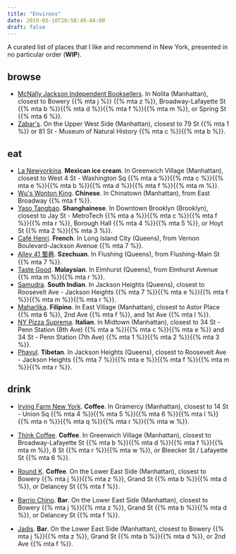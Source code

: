 ```yaml
---
title: "Environs"
date: 2019-05-10T20:58:49-04:00
draft: false
---
```


<!-- ## local attractions and environs. -->
A curated list of places that I like and recommend in New York, presented in no
particular order (**WIP**).

## browse
* [McNally Jackson Independent Booksellers](https://www.mcnallyjackson.com/). In Nolita (Manhattan), closest to Bowery {{% mta j %}} {{% mta z %}}, Broadway-Lafayette St {{% mta b %}}{{% mta d %}}{{% mta f %}}{{% mta m %}}, or Spring St {{% mta 6 %}}.
* [Zabar's](https://www.zabars.com/). On the Upper West Side (Manhattan), closest to 79 St {{% mta 1 %}} or 81 St - Museum of Natural History {{% mta c %}}{{% mta b %}}.


## eat

* [La Newyorkina](https://www.lanewyorkina.com/). **Mexican ice cream**. In Greenwich Village (Manhattan), closest to West 4 St - Washington Sq {{% mta a %}}{{% mta c %}}{{% mta e %}}{{% mta b %}}{{% mta d %}}{{% mta f %}}{{% mta m %}}.
* [Wu's Wonton King](http://www.wuswontonking.com/). **Chinese**. In Chinatown (Manhattan), from East Broadway {{% mta f %}}.
* [Yaso Tangbao](https://www.yasotangbao.com/). **Shanghainese**. In Downtown Brooklyn (Brooklyn), closest to Jay St - MetroTech {{% mta a %}}{{% mta c %}}{{% mta f %}}{{% mta r %}}, Borough Hall {{% mta 4 %}}{{% mta 5 %}}, or Hoyt St {{% mta 2 %}}{{% mta 3 %}}.
* [Café Henri](https://www.henrinyc.com/). **French**. In Long Island City (Queens), from Vernon Boulevard-Jackson Avenue {{% mta 7 %}}.
* [Alley 41 蜀巷](https://www.alley41.com/). **Szechuan**. In Flushing (Queens), from Flushing-Main St {{% mta 7 %}}.
* [Taste Good](https://www.yelp.com/biz/taste-good-malaysian-cuisine-elmhurst). **Malaysian**. In Elmhurst (Queens), from Elmhurst Avenue {{% mta m %}}{{% mta r %}}.
* [Samudra](https://samudrarestaurant.com/). **South Indian**. In Jackson Heights (Queens), closest to Roosevelt Ave - Jackson Heights {{% mta 7 %}}{{% mta e %}}{{% mta f %}}{{% mta m %}}{{% mta r %}}.
* [Maharlika](http://maharlikanyc.com/). **Filipino**. In East Village (Manhattan), closest to Astor Place {{% mta 6 %}}, 2nd Ave {{% mta f %}}, and 1st Ave {{% mta l %}}.
* [NY Pizza Suprema](http://nypizzasuprema.com/). **Italian**. In Midtown (Manhattan), closest to 34 St - Penn Station (8th Ave) {{% mta a %}}{{% mta c %}}{{% mta e %}} and 34 St - Penn Station (7th Ave) {{% mta 1 %}}{{% mta 2 %}}{{% mta 3 %}}.
* [Phayul](http://places.singleplatform.com/phayul-/menu?ref=google). **Tibetan**. In Jackson Heights (Queens), closest to Roosevelt Ave - Jackson Heights {{% mta 7 %}}{{% mta e %}}{{% mta f %}}{{% mta m %}}{{% mta r %}}.

## drink
* [Irving Farm New York](https://irvingfarm.com/). **Coffee**. In Gramercy (Manhattan), closest to 14 St - Union Sq {{% mta 4 %}}{{% mta 5 %}}{{% mta 6 %}}{{% mta l %}}{{% mta n %}}{{% mta q %}}{{% mta r %}}{{% mta w %}}.
* [Think Coffee](https://www.thinkcoffee.com/). **Coffee**. In Greenwich Village (Manhattan), closest to Broadway-Lafayette St {{% mta b %}}{{% mta d %}}{{% mta f %}}{{% mta m %}}, 8 St {{% mta r %}}{{% mta w %}}, or Bleecker St / Lafayette St {{% mta 6 %}}.


* [Round K](https://www.roundk.com/). **Coffee**. On the Lower East Side (Manhattan), closest to Bowery {{% mta j %}}{{% mta z %}}, Grand St {{% mta b %}}{{% mta d %}}, or Delancey St {{% mta f %}}.
* [Barrio Chino](https://www.barriochinony.com/). **Bar**. On the Lower East Side (Manhattan), closest to Bowery {{% mta j %}}{{% mta z %}}, Grand St {{% mta b %}}{{% mta d %}}, or Delancey St {{% mta f %}}.
* [Jadis](http://jadisnyc.com/). **Bar**. On the Lower East Side (Manhattan), closest to Bowery {{% mta j %}}{{% mta z %}}, Grand St {{% mta b %}}{{% mta d %}}, or 2nd Ave {{% mta f %}}.
